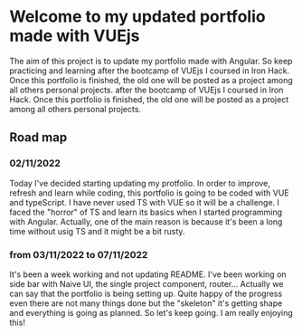 # Welcome to my updated portfolio made with VUEjs
The aim of this project is to update my portfolio made with Angular. So keep practicing and learning 
after the bootcamp of VUEjs I coursed in Iron Hack. Once this portfolio is finished, the old one will be posted as a project among all others personal projects.
after the bootcamp of VUEjs I coursed in Iron Hack. Once this portfolio is finished, the old one will be posted as a project among all others personal projects.

## Road map
### 02/11/2022
Today I've decided starting updating my protfolio. In order to improve, refresh and learn while coding, this portfolio is going to be coded with VUE and typeScript. 
I have never used TS with VUE so it will be a challenge. I faced the "horror" of TS and learn its basics when I started programming with Angular.
Actually, one of the main reason is because it's been a long time without usig TS and it might be a bit rusty.

### from 03/11/2022 to 07/11/2022
It's been a week working and not updating README. I've been working on side bar with Naive UI, the single project component, router... Actually we can say that the portfolio is being setting up. 
Quite happy of the progress even there are not many things done but the "skeleton" it's getting shape and everything is going as planned. 
So let's keep going. I am really enjoying this!